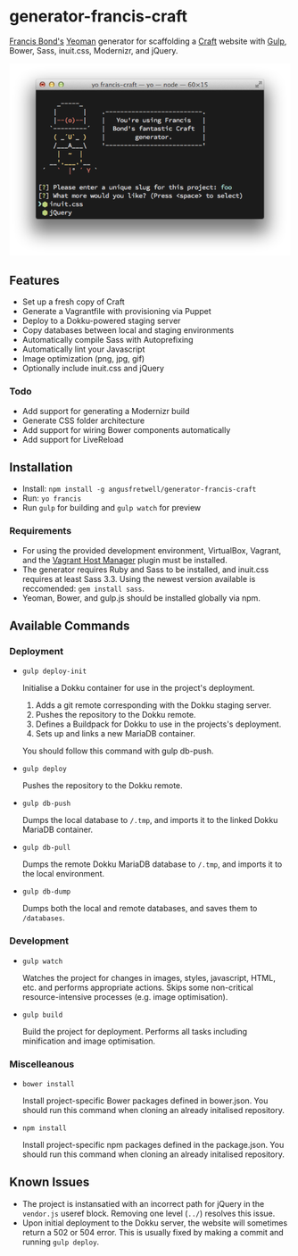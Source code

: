 generator-francis-craft
=======================

[Francis Bond's](http://francisbond.com) [Yeoman](http://yeoman.io) generator for scaffolding a [Craft](http://buildwithcraft.com) website with [Gulp](http://gulpjs.com/), Bower, Sass, inuit.css, Modernizr, and jQuery.

![](screenshot.png)

## Features

* Set up a fresh copy of Craft
* Generate a Vagrantfile with provisioning via Puppet
* Deploy to a Dokku-powered staging server
* Copy databases between local and staging environments
* Automatically compile Sass with Autoprefixing
* Automatically lint your Javascript
* Image optimization (png, jpg, gif)
* Optionally include inuit.css and jQuery

### Todo

* Add support for generating a Modernizr build
* Generate CSS folder architecture
* Add support for wiring Bower components automatically
* Add support for LiveReload

## Installation

* Install: `npm install -g angusfretwell/generator-francis-craft`
* Run: `yo francis`
* Run `gulp` for building and `gulp watch` for preview

### Requirements
* For using the provided development environment, VirtualBox, Vagrant, and the [Vagrant Host Manager](https://github.com/smdahlen/vagrant-hostmanager) plugin must be installed.
* The generator requires Ruby and Sass to be installed, and inuit.css requires at least Sass 3.3. Using the newest version available is reccomended: `gem install sass`.
* Yeoman, Bower, and gulp.js should be installed globally via npm.

## Available Commands

### Deployment

* `gulp deploy-init`

  Initialise a Dokku container for use in the project's deployment.

  1. Adds a git remote corresponding with the Dokku staging server.
  2. Pushes the repository to the Dokku remote.
  3. Defines a Buildpack for Dokku to use in the projects's deployment.
  4. Sets up and links a new MariaDB container.

  You should follow this command with gulp db-push.

* `gulp deploy`

  Pushes the repository to the Dokku remote.

* `gulp db-push`

  Dumps the local database to `/.tmp`, and imports it to the linked Dokku MariaDB container.

* `gulp db-pull`

  Dumps the remote Dokku MariaDB database to `/.tmp`, and imports it to the local environment.

* `gulp db-dump`

  Dumps both the local and remote databases, and saves them to `/databases`.

### Development

* `gulp watch`

  Watches the project for changes in images, styles, javascript, HTML, etc. and performs appropriate actions. Skips some non-critical resource-intensive processes (e.g. image optimisation).

* `gulp build`

  Build the project for deployment. Performs all tasks including minification and image optimisation.

### Miscelleanous

* `bower install`

  Install project-specific Bower packages defined in bower.json. You should run this command when cloning an already initalised repository.

* `npm install`

  Install project-specific npm packages defined in the package.json. You should run this command when cloning an already initalised repository.

## Known Issues

* The project is instansatied with an incorrect path for jQuery in the `vendor.js` useref block. Removing one level (`../`) resolves this issue.
* Upon initial deployment to the Dokku server, the website will sometimes return a 502 or 504 error. This is usually fixed by making a commit and running `gulp deploy`.
